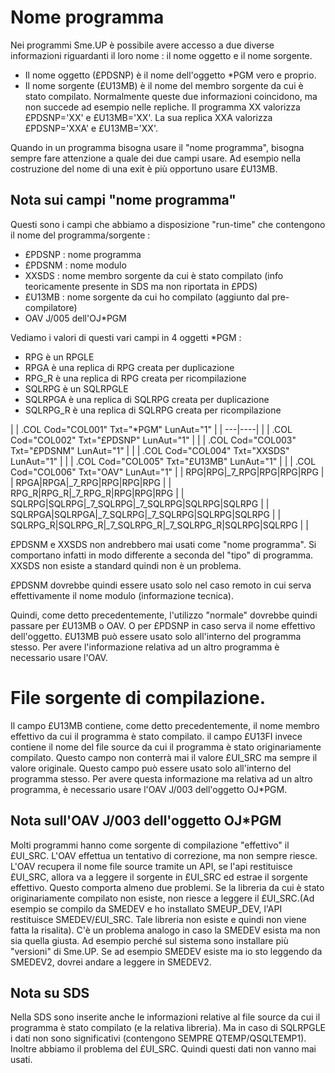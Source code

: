# Nome programma
Nei programmi Sme.UP è possibile avere accesso a due diverse informazioni riguardanti il loro nome :  il nome oggetto e il nome sorgente.
-  Il nome oggetto (£PDSNP) è il nome dell'oggetto \*PGM vero e proprio.
-  Il nome sorgente (£U13MB) è il nome del membro sorgente da cui è stato compilato.
Normalmente queste due informazioni coincidono, ma non succede ad esempio nelle repliche.
Il programma XX valorizza £PDSNP='XX' e £U13MB='XX'.
La sua replica XXA valorizza £PDSNP='XXA' e £U13MB='XX'.

Quando in un programma bisogna usare il "nome programma", bisogna sempre fare attenzione a quale dei due campi usare. Ad esempio nella costruzione del nome di una exit è più opportuno usare £U13MB.

## Nota sui campi "nome programma"
Questi sono i campi che abbiamo a disposizione "run-time" che contengono il nome del programma/sorgente : 
-  £PDSNP :  nome programma
-  £PDSNM :  nome modulo
-  XXSDS :  nome membro sorgente da cui è stato compilato (info teoricamente presente in SDS ma non riportata in £PDS)
-  £U13MB :  nome sorgente da cui ho compilato (aggiunto dal pre-compilatore)
-  OAV J/005 dell'OJ\*PGM

Vediamo i valori di questi vari campi in 4 oggetti \*PGM : 
-  RPG è un RPGLE
-  RPGA è una replica di RPG creata per duplicazione
-  RPG_R è una replica di RPG creata per ricompilazione
-  SQLRPG è un SQLRPGLE
-  SQLRPGA è una replica di SQLRPG creata per duplicazione
-  SQLRPG_R è una replica di SQLRPG creata per ricompilazione


| 
| .COL Cod="COL001" Txt="\*PGM" LunAut="1" |
| ---|----|
| 
| .COL Cod="COL002" Txt="£PDSNP" LunAut="1" |
| 
| .COL Cod="COL003" Txt="£PDSNM" LunAut="1" |
| 
| .COL Cod="COL004" Txt="XXSDS" LunAut="1" |
| 
| .COL Cod="COL005" Txt="£U13MB" LunAut="1" |
| 
| .COL Cod="COL006" Txt="OAV" LunAut="1" |
| RPG|RPG|_7_RPG|RPG|RPG|RPG |
| RPGA|RPGA|_7_RPG|RPG|RPG|RPG |
| RPG_R|RPG_R|_7_RPG_R|RPG|RPG|RPG |
| SQLRPG|SQLRPG|_7_SQLRPG|_7_SQLRPG|SQLRPG|SQLRPG |
| SQLRPGA|SQLRPGA|_7_SQLRPG|_7_SQLRPG|SQLRPG|SQLRPG |
| SQLRPG_R|SQLRPG_R|_7_SQLRPG_R|_7_SQLRPG_R|SQLRPG|SQLRPG |
| 


£PDSNM e XXSDS non andrebbero mai usati come "nome programma". Si comportano infatti in modo differente a seconda del "tipo" di programma. XXSDS non esiste a standard quindi non è un problema.

£PDSNM dovrebbe quindi essere usato solo nel caso remoto in cui serva effettivamente il nome modulo (informazione tecnica).

Quindi, come detto precedentemente, l'utilizzo "normale" dovrebbe quindi passare per £U13MB o OAV. O per £PDSNP in caso serva il nome effettivo dell'oggetto.
£U13MB può essere usato solo all'interno del programma stesso. Per avere l'informazione relativa ad un altro programma è necessario usare l'OAV.

# File sorgente di compilazione.
Il campo £U13MB contiene, come detto precedentemente, il nome membro effettivo da cui il programma è stato compilato.
il campo £U13FI invece contiene il nome del file source da cui il programma è stato originariamente compilato. Questo campo non conterrà mai il valore £UI_SRC ma sempre il valore originale.
Questo campo può essere usato solo all'interno del programma stesso. Per avere questa informazione ma relativa ad un altro programma, è necessario usare l'OAV J/003 dell'oggetto OJ\*PGM.

## Nota sull'OAV J/003 dell'oggetto OJ\*PGM
Molti programmi hanno come sorgente di compilazione "effettivo" il £UI_SRC.
L'OAV effettua un tentativo di correzione, ma non sempre riesce.
L'OAV recupera il nome file source tramite un API, se l'api restituisce £UI_SRC, allora va a leggere il sorgente in £UI_SRC ed estrae il sorgente effettivo.
Questo comporta almeno due problemi. Se la libreria da cui è stato originariamente compilato non esiste, non riesce a leggere il £UI_SRC.(Ad esempio se compilo da SMEDEV e ho installato SMEUP_DEV, l'API restituisce SMEDEV/£UI_SRC. Tale libreria non esiste e quindi non viene fatta la risalita). C'è un problema analogo in caso la SMEDEV esista ma non sia quella giusta. Ad esempio perché sul sistema sono installare più "versioni" di Sme.UP. Se ad esempio SMEDEV esiste ma io sto leggendo da SMEDEV2, dovrei andare a leggere in SMEDEV2.

## Nota su SDS
Nella SDS sono inserite anche le informazioni relative al file source da cui il programma è stato compilato (e la relativa libreria).
Ma in caso di SQLRPGLE i dati non sono significativi (contengono SEMPRE QTEMP/QSQLTEMP1).
Inoltre abbiamo il problema del £UI_SRC.
Quindi questi dati non vanno mai usati.


